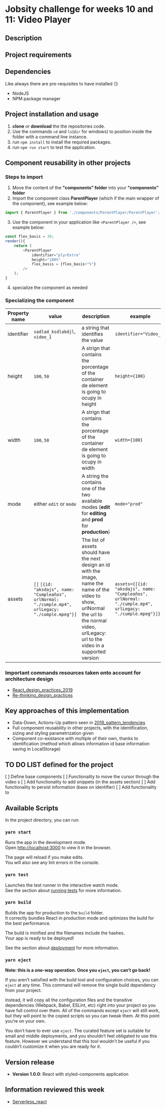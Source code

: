 # Jobsity challenge for weeks 10 and 11: Video Player
## Description

## Project requirements

## Dependencies
Like always there are pre-requisites to have installed 😏
- NodeJS
- NPM package manager

## Project installation and usage
1. **clone** or **download** the the repositories code.
2. Use the commands `cd` and `ls`(`dir` for windows) to position inside the folder with a command line instance.
3. run `npm install` to install the required packages.
4. run `npm run start` to test the application.

## Component reusability in other projects
### Steps to import
1. Move the content of the **"components" folder** into your **"components" folder**
2. Import the component class **ParentPlayer** (which if the main wrapper of the component), see example below:
```Javascript (in App.js example)
import { ParentPlayer } from './components/ParentPlayer/ParentPlayer';
```
3. Use the component in your application like `<ParentPlayer />`, see example below:
```Javascript (in App.js example)
const flex_basis = 30;
render(){
    return (
        <ParentPlayer
            identifier="plyrExtra"
            height="100%"
            flex_basis = {flex_basis+"%"}
        />
    );
}
```
4. specialize the component as needed

### Specializing the component
Property name | value | description | example
------------ | ------------- | ------------- | -------------
identifier | `sadlad_ksdlakdjl`, `video_1` | a string that identifies the value | `identifier="Video_1"`
height | `100`, `50` | A strign that contains the porcentage of the container de element is going to ocupy in height | `height={100}`
width | `100`, `50` | A strign that contains the porcentage of the container de element is going to ocupy in width | `width={100}`
mode | either `edit` or `mode`| A string the contains one of the two available modes (__edit__ for __editing__ and __prod__ for __production__) | `mode="prod"`
assets | `[]` `[{id: "aksdajs", name: "Cumpleaños", urlNormal: "./cumple.mp4", urlLegacy: "./cumple.mpeg"}]` | The list of assets should have the next design an id with the image, name the name of the video to show, urlNormal the url to the normal video, urlLegacy: url to the video in a supported version | `assets={[{id: "aksdajs", name: "Cumpleaños", urlNormal: "./cumple.mp4", urlLegacy: "./cumple.mpeg"}]}`

### Important commands resources taken onto account for architecture design
- [React_design_practices_2019](https://medium.com/@konstankino/2019-reactjs-best-practices-design-patterns-516e1c3ca06a)
- [Re-thinking_design_practices](https://www.youtube.com/watch?v=7iMElBsRto4)

## Key approaches of this implementation
- Data-Down, Actions-Up pattern seen in [2019_pattern_tendencies](https://medium.com/@konstankino/2019-reactjs-best-practices-design-patterns-516e1c3ca06a)
- Full component reusability in other projects, with the identification, sizing and styling parametrization given
- Component co-existance with multiple of their own, thanks to identification (method which allows information id base information saving in LocalStorage)


## TO DO LIST defined for the project
[ ] Define base components
[ ] Functionality to move the cursor through the video s
[ ] Add functionality to add snippets (in the assets section)
[ ] Add functionality to persist information (base on identifier)
[ ] Add functionality to

## Available Scripts

In the project directory, you can run:

### `yarn start`

Runs the app in the development mode.<br />
Open [http://localhost:3000](http://localhost:3000) to view it in the browser.

The page will reload if you make edits.<br />
You will also see any lint errors in the console.

### `yarn test`

Launches the test runner in the interactive watch mode.<br />
See the section about [running tests](https://facebook.github.io/create-react-app/docs/running-tests) for more information.

### `yarn build`

Builds the app for production to the `build` folder.<br />
It correctly bundles React in production mode and optimizes the build for the best performance.

The build is minified and the filenames include the hashes.<br />
Your app is ready to be deployed!

See the section about [deployment](https://facebook.github.io/create-react-app/docs/deployment) for more information.

### `yarn eject`

**Note: this is a one-way operation. Once you `eject`, you can’t go back!**

If you aren’t satisfied with the build tool and configuration choices, you can `eject` at any time. This command will remove the single build dependency from your project.

Instead, it will copy all the configuration files and the transitive dependencies (Webpack, Babel, ESLint, etc) right into your project so you have full control over them. All of the commands except `eject` will still work, but they will point to the copied scripts so you can tweak them. At this point you’re on your own.

You don’t have to ever use `eject`. The curated feature set is suitable for small and middle deployments, and you shouldn’t feel obligated to use this feature. However we understand that this tool wouldn’t be useful if you couldn’t customize it when you are ready for it.

## Version release
- **Version 1.0.0**: React with styled-components application

## Information reviewed this week
- [Serverless_react](https://www.youtube.com/watch?v=QeNLdiTHy4M&t=1s)
